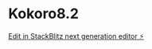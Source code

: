# Kokoro8.2

[Edit in StackBlitz next generation editor ⚡️](https://stackblitz.com/~/github.com/TabareMajem/Kokoro8.2)